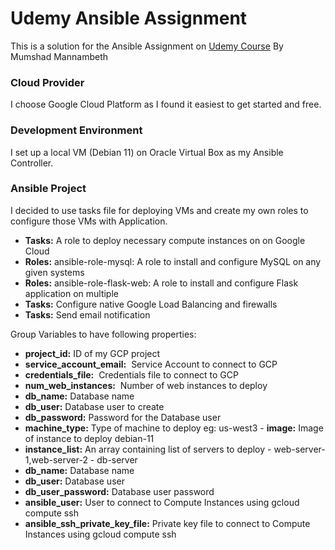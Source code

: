 # Udemy Ansible Assignment

This is a solution for the Ansible Assignment on [Udemy Course](https://www.udemy.com/learn-ansible-advanced) By Mumshad Mannambeth

### Cloud Provider

I choose Google Cloud Platform as I found it easiest to get started and free.

### Development Environment

I set up a local VM (Debian 11) on Oracle Virtual Box as my Ansible Controller.

### Ansible Project

I decided to use tasks file for deploying VMs and create my own roles to configure those VMs with Application.
​

- **Tasks:** A role to deploy necessary compute instances on on Google Cloud
- **Roles:** ansible-role-mysql: A role to install and configure MySQL on any given systems
- **Roles:** ansible-role-flask-web: A role to install and configure Flask application on multiple
- **Tasks:** Configure native Google Load Balancing and firewalls
- **Tasks:** Send email notification

Group Variables to have following properties:

- **project_id:** ID of my GCP project
- **service_account_email:** ​ Service Account to connect to GCP
- **credentials_file:** ​​ Credentials file to connect to GCP
- **num_web_instances:** ​ Number of web instances to deploy
- **db_name:** Database name
- **db_user:** Database user to create
- **db_password:** Password for the Database user
- **machine_type:** Type of machine to deploy eg: us-west3
  ​- **image:** Image of instance to deploy debian-11
- **instance_list:** An array containing list of servers to deploy - web-server-1,web-server-2 - db-server
- **db_name:** Database name
- **db_user:** Database user
- **db_user_password:** Database user password
- **ansible_user:** User to connect to Compute Instances using gcloud compute ssh
- **ansible_ssh_private_key_file:** Private key file to connect to Compute Instances using gcloud compute ssh

